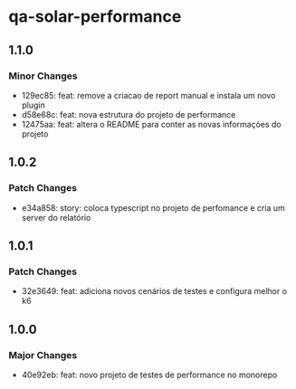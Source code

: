 # qa-solar-performance

## 1.1.0

### Minor Changes

- 129ec85: feat: remove a criacao de report manual e instala um novo plugin
- d58e68c: feat: nova estrutura do projeto de performance
- 12475aa: feat: altera o README para conter as novas informações do projeto

## 1.0.2

### Patch Changes

- e34a858: story: coloca typescript no projeto de perfomance e cria um server do relatório

## 1.0.1

### Patch Changes

- 32e3649: feat: adiciona novos cenários de testes e configura melhor o k6

## 1.0.0

### Major Changes

- 40e92eb: feat: novo projeto de testes de performance no monorepo
